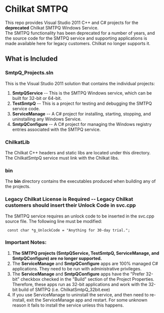 
# Chilkat SMTPQ

This repo provides Visual Studio 2011 C++ and C# projects for the **deprecated** Chilkat SMTPQ Windows Service.  
The SMTPQ functionality has been deprecated for a number of years, and the source code for the SMTPQ service and 
supporting applications is made available here for legacy customers.  Chilkat no longer supports it.

## What is Included

### SmtpQ_Projects.sln

This is the Visual Studio 2011 solution that contains the individual projects:

1. **SmtpQService** -- This is the SMTPQ Windows service, which can be built for 32-bit or 64-bit.
2. **TestSmtpQ** -- This is a project for testing and debugging the SMTPQ service code.
3. **ServiceManage** -- A C# project for installing, starting, stopping, and uninstalling any Windows Service.
4. **SmtpQConfigure** -- A C# project for managing the Windows registry entries associated with the SMTPQ service.


### ChilkatLib

The Chilkat C++ headers and static libs are located under this directory.  The ChilkatSmtpQ service must link with the Chilkat libs.

### bin

The **bin** directory contains the executables produced when building any of the projects.

### Legacy Chilkat License is Required -- Legacy Chilkat customers should insert their Unlock Code in svc.cpp


The SMTPQ service requires an unlock code to be inserted in the svc.cpp source file.
The following line must be modified:

`
const char *g_UnlockCode = "Anything for 30-day trial.";`


### Important Notes:

1. **The SMTPQ projects (SmtpQService, TestSmtpQ, ServiceManage, and SmtpQConfigure) are no longer supported.**
2. The **ServiceManage** and **SmtpQConfigure** apps are 100% managed C# applications.  They need to be run with administrative privileges.
3. The **ServiceManage** and **SmtpQConfigure** apps have the "Prefer 32-bit" checkbox checked in the "Build" section of the Project Properties.  Therefore, these apps run as 32-bit applications and work with the 32-bit build of SMTPQ (i.e. ChilkatSmtpQ_32bit.exe)
4. If you use ServiceManage to uninstall the service, and then need to re-install, exit the ServiceManage app and restart.  For some unknown reason it fails to install the service unless this happens.




